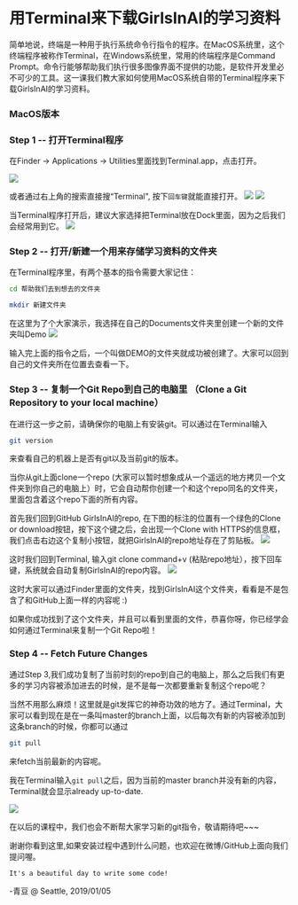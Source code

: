 # 用Terminal来下载GirlsInAI的学习资料

简单地说，终端是一种用于执行系统命令行指令的程序。在MacOS系统里，这个终端程序被称作Terminal，在Windows系统里，常用的终端程序是Command Prompt。命令行能够帮助我们执行很多图像界面不提供的功能，是软件开发里必不可少的工具。这一课我们教大家如何使用MacOS系统自带的Terminal程序来下载GirlsInAI的学习资料。

### MacOS版本

### Step 1 -- 打开Terminal程序

在Finder -> Applications -> Utilities里面找到Terminal.app，点击打开。

![](https://github.com/qingdoua/Girls-In-AI/blob/master/others/pics/terminal/terminal.png?raw=true)
      
      

或者通过右上角的搜索直接搜“Terminal", 按下`回车键`就能直接打开。
![](https://github.com/qingdoua/Girls-In-AI/blob/master/others/pics/terminal/search.png?raw=true)
![](https://github.com/qingdoua/Girls-In-AI/blob/master/others/pics/terminal/search2.png?raw=true)


当Terminal程序打开后，建议大家选择把Terminal放在Dock里面，因为之后我们会经常用到它。
![](https://github.com/qingdoua/Girls-In-AI/blob/master/others/pics/terminal/keepInDock.png?raw=true)

### Step 2 -- 打开/新建一个用来存储学习资料的文件夹

在Terminal程序里，有两个基本的指令需要大家记住：
```sh
cd 帮助我们去到想去的文件夹
```

```sh
mkdir 新建文件夹
```

在这里为了个大家演示，我选择在自己的Documents文件夹里创建一个新的文件夹叫Demo
![](https://github.com/qingdoua/Girls-In-AI/blob/master/others/pics/terminal/mkdir.png?raw=true)

输入完上面的指令之后，一个叫做DEMO的文件夹就成功被创建了。大家可以回到自己的文件夹所在位置去查看一下。

### Step 3 -- 复制一个Git Repo到自己的电脑里 （Clone a Git Repository to your local machine）

在进行这一步之前，请确保你的电脑上有安装git。可以通过在Terminal输入
```sh
git version
```
来查看自己的机器上是否有git以及当前git的版本。

当你从git上面clone一个repo (大家可以暂时想象成从一个遥远的地方拷贝一个文件夹到你自己的电脑上）时，它会自动帮你创建一个和这个repo同名的文件夹，里面包含着这个repo下面的所有内容。

首先我们回到GitHub GirlsInAI的repo, 在下图的标注的位置有一个绿色的Clone or download按钮，按下这个键之后，会出现一个Clone with HTTPS的信息框，我们点击右边这个复制小按钮，就把GirlsInAI的repo地址存在了剪贴板。
![](https://github.com/qingdoua/Girls-In-AI/blob/master/others/pics/terminal/copyRepoAddress.png?raw=true)

这时我们回到Terminal, 输入git clone command+v (粘贴repo地址），按下回车键，系统就会自动复制GirlsInAI的repo内容。
![](https://github.com/qingdoua/Girls-In-AI/blob/master/others/pics/terminal/gitClone.png?raw=true)

这时大家可以通过Finder里面的文件夹，找到GirlsInAI这个文件夹，看看是不是包含了和GitHub上面一样的内容呢 :)

如果你成功找到了这个文件夹，并且可以看到里面的文件，恭喜你呀，你已经学会如何通过Terminal来复制一个Git Repo啦！

### Step 4 -- Fetch Future Changes

通过Step 3,我们成功复制了当前时刻的repo到自己的电脑上，那么之后我们有更多的学习内容被添加进去的时候，是不是每一次都要重新复制这个repo呢？

当然不用那么麻烦！这里就是git发挥它的神奇功效的地方了。通过Terminal，大家可以看到现在是在一条叫master的branch上面，以后每次有新的内容被添加到这条branch的时候，你都可以通过
```sh
git pull 
```
来fetch当前最新的内容呢。

我在Terminal输入`git pull`之后，因为当前的master branch并没有新的内容，Terminal就会显示already up-to-date.

![](https://github.com/qingdoua/Girls-In-AI/blob/master/others/pics/terminal/gitPull.png?raw=true)

在以后的课程中，我们也会不断帮大家学习新的git指令，敬请期待吧~~~

谢谢你看到这里,如果安装过程中遇到什么问题，也欢迎在微博/GitHub上面向我们提问喔。

`It's a beautiful day to write some code!`

-青豆 @ Seattle, 2019/01/05